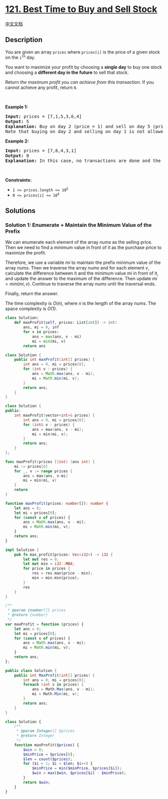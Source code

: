 # [121. Best Time to Buy and Sell Stock](https://leetcode.com/problems/best-time-to-buy-and-sell-stock)

[中文文档](/solution/0100-0199/0121.Best%20Time%20to%20Buy%20and%20Sell%20Stock/README.md)

<!-- tags:Array,Dynamic Programming -->

<!-- difficulty:Easy -->

## Description

<p>You are given an array <code>prices</code> where <code>prices[i]</code> is the price of a given stock on the <code>i<sup>th</sup></code> day.</p>

<p>You want to maximize your profit by choosing a <strong>single day</strong> to buy one stock and choosing a <strong>different day in the future</strong> to sell that stock.</p>

<p>Return <em>the maximum profit you can achieve from this transaction</em>. If you cannot achieve any profit, return <code>0</code>.</p>

<p>&nbsp;</p>
<p><strong class="example">Example 1:</strong></p>

<pre>
<strong>Input:</strong> prices = [7,1,5,3,6,4]
<strong>Output:</strong> 5
<strong>Explanation:</strong> Buy on day 2 (price = 1) and sell on day 5 (price = 6), profit = 6-1 = 5.
Note that buying on day 2 and selling on day 1 is not allowed because you must buy before you sell.
</pre>

<p><strong class="example">Example 2:</strong></p>

<pre>
<strong>Input:</strong> prices = [7,6,4,3,1]
<strong>Output:</strong> 0
<strong>Explanation:</strong> In this case, no transactions are done and the max profit = 0.
</pre>

<p>&nbsp;</p>
<p><strong>Constraints:</strong></p>

<ul>
	<li><code>1 &lt;= prices.length &lt;= 10<sup>5</sup></code></li>
	<li><code>0 &lt;= prices[i] &lt;= 10<sup>4</sup></code></li>
</ul>

## Solutions

### Solution 1: Enumerate + Maintain the Minimum Value of the Prefix

We can enumerate each element of the array $nums$ as the selling price. Then we need to find a minimum value in front of it as the purchase price to maximize the profit.

Therefore, we use a variable $mi$ to maintain the prefix minimum value of the array $nums$. Then we traverse the array $nums$ and for each element $v$, calculate the difference between it and the minimum value $mi$ in front of it, and update the answer to the maximum of the difference. Then update $mi = min(mi, v)$. Continue to traverse the array $nums$ until the traversal ends.

Finally, return the answer.

The time complexity is $O(n)$, where $n$ is the length of the array $nums$. The space complexity is $O(1)$.

<!-- tabs:start -->

```python
class Solution:
    def maxProfit(self, prices: List[int]) -> int:
        ans, mi = 0, inf
        for v in prices:
            ans = max(ans, v - mi)
            mi = min(mi, v)
        return ans
```

```java
class Solution {
    public int maxProfit(int[] prices) {
        int ans = 0, mi = prices[0];
        for (int v : prices) {
            ans = Math.max(ans, v - mi);
            mi = Math.min(mi, v);
        }
        return ans;
    }
}
```

```cpp
class Solution {
public:
    int maxProfit(vector<int>& prices) {
        int ans = 0, mi = prices[0];
        for (int& v : prices) {
            ans = max(ans, v - mi);
            mi = min(mi, v);
        }
        return ans;
    }
};
```

```go
func maxProfit(prices []int) (ans int) {
	mi := prices[0]
	for _, v := range prices {
		ans = max(ans, v-mi)
		mi = min(mi, v)
	}
	return
}
```

```ts
function maxProfit(prices: number[]): number {
    let ans = 0;
    let mi = prices[0];
    for (const v of prices) {
        ans = Math.max(ans, v - mi);
        mi = Math.min(mi, v);
    }
    return ans;
}
```

```rust
impl Solution {
    pub fn max_profit(prices: Vec<i32>) -> i32 {
        let mut res = 0;
        let mut min = i32::MAX;
        for price in prices {
            res = res.max(price - min);
            min = min.min(price);
        }
        res
    }
}
```

```js
/**
 * @param {number[]} prices
 * @return {number}
 */
var maxProfit = function (prices) {
    let ans = 0;
    let mi = prices[0];
    for (const v of prices) {
        ans = Math.max(ans, v - mi);
        mi = Math.min(mi, v);
    }
    return ans;
};
```

```cs
public class Solution {
    public int MaxProfit(int[] prices) {
        int ans = 0, mi = prices[0];
        foreach (int v in prices) {
            ans = Math.Max(ans, v - mi);
            mi = Math.Min(mi, v);
        }
        return ans;
    }
}
```

```php
class Solution {
    /**
     * @param Integer[] $prices
     * @return Integer
     */
    function maxProfit($prices) {
        $win = 0;
        $minPrice = $prices[0];
        $len = count($prices);
        for ($i = 1; $i < $len; $i++) {
            $minPrice = min($minPrice, $prices[$i]);
            $win = max($win, $prices[$i] - $minPrice);
        }
        return $win;
    }
}
```

<!-- tabs:end -->

<!-- end -->
